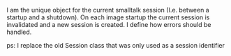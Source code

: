 I am the unique object for the current smalltalk session (I.e. between a startup and a shutdown).On each image startup the current session is invalidated and a new session is created.I define how errors should be handled.ps: I replace the old Session class that was only used as a session identifier  